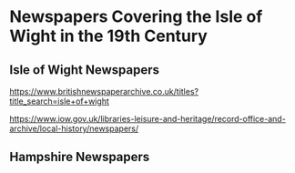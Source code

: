 # Newspapers Covering the Isle of Wight in the 19th Century


## Isle of Wight Newspapers

https://www.britishnewspaperarchive.co.uk/titles?title_search=isle+of+wight

https://www.iow.gov.uk/libraries-leisure-and-heritage/record-office-and-archive/local-history/newspapers/


## Hampshire Newspapers

